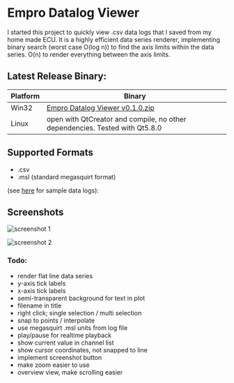 # Empro Datalog Viewer
I started this project to quickly view .csv data logs that I saved from my home made ECU. It is a highly efficient data series renderer, implementing binary search (worst case O(log n)) to find the axis limits within the data series. O(n) to render everything between the axis limits.

## Latest Release Binary:
| Platform | Binary |
|---|---|
| Win32 | [Empro Datalog Viewer v0.1.0.zip](https://github.com/cyferc/Empro-Datalog-Viewer/tree/master/Release/Win32/EmproDatalogViewer_0.1.0.zip) |
| Linux | open with QtCreator and compile, no other dependencies. Tested with Qt5.8.0 |

## Supported Formats
- .csv
- .msl (standard megasquirt format)

(see [here](https://github.com/cyferc/Empro-Datalog-Viewer/tree/master/docs/sampleDatalogs) for sample data logs):

## Screenshots
![screenshot 1](https://raw.githubusercontent.com/cyferc/Empro-Datalog-Viewer/master/docs/screenshots/1.png)

![screenshot 2](https://raw.githubusercontent.com/cyferc/Empro-Datalog-Viewer/master/docs/screenshots/2.png)

### Todo:
- render flat line data series
- y-axis tick labels
- x-axis tick labels
- semi-transparent background for text in plot
- filename in title
- right click; single selection / multi selection
- snap to points / interpolate
- use megasquirt .msl units from log file
- play/pause for realtime playback
- show current value in channel list
- show cursor coordinates, not snapped to line
- implement screenshot button
- make zoom easier to use
- overview view, make scrolling easier
